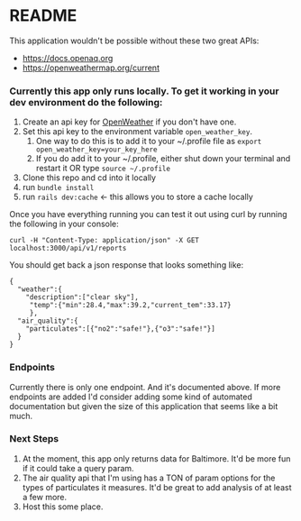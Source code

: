 # README

This application wouldn't be possible without these two great APIs:  
 - https://docs.openaq.org  
 - https://openweathermap.org/current

### Currently this app only runs locally. To get it working in your dev environment do the following: 

1. Create an api key for [OpenWeather](https://openweathermap.org/appid) if you don't have one.
1. Set this api key to the environment variable `open_weather_key`. 
    1. One way to do this is to add it to your ~/.profile file as `export open_weather_key=your_key_here`
    1. If you do add it to your ~/.profile, either shut down your terminal and restart it OR type `source ~/.profile`
1. Clone this repo and cd into it locally
1. run `bundle install`
1. run `rails dev:cache` <- this allows you to store a cache locally

Once you have everything running you can test it out using curl by running the following in your console: 
```
curl -H "Content-Type: application/json" -X GET localhost:3000/api/v1/reports
```
You should get back a json response that looks something like: 

```
{
  "weather":{
    "description":["clear sky"],
     "temp":{"min":28.4,"max":39.2,"current_tem":33.17}
     },
  "air_quality":{
    "particulates":[{"no2":"safe!"},{"o3":"safe!"}]
  }
}
```

### Endpoints

Currently there is only one endpoint. And it's documented above. If more endpoints are added I'd consider adding some kind of automated documentation but given the size of this application that seems like a bit much.

### Next Steps

1. At the moment, this app only returns data for Baltimore. It'd be more fun if it could take a query param.
1. The air quality api that I'm using has a TON of param options for the types of particulates it measures. It'd be great to add analysis of at least a few more. 
1. Host this some place.
